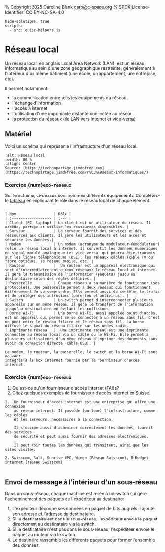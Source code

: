 % Copyright 2025 Caroline Blank <caro@c-space.org>
% SPDX-License-Identifier: CC-BY-NC-SA-4.0

```{metadata}
hide-solutions: true
scripts:
  - src: quizz-helpers.js
```

# Réseau local

Un réseau local, en anglais Local Area Network (LAN), est un réseau informatique
au sein d'une zone géographique restreinte, généralement à l'intérieur d'un
même bâtiment (une école, un appartement, une entrepise, etc).

Il permet notamment:

- la communication entre tous les équipements du réseau.
- l'échange d'information
- l'accès à internet
- l'utilisation d'une imprimante distante connectée au réseau
- la protection du réseaux (de LAN vers internet et vice-versa)

## Matériel

Voici un schéma qui représente l'infrastructure d'un réseau local.

```{figure} images/reseau-local.jpg
:alt: Réseau local
:width: 80 %
:align: center
Source: [https://technopartage.jimdofree.com](https://technopartage.jimdofree.com/r%C3%A9seaux-informatiques/)
```

### Exercice {num}`exo-reseaux`

Sur le schéma, ci-dessus sont nommés différents équipements. Complétez-le
[tableau](reseau-local.docx) en expliquant le rôle dans le réseau local de chaque
élément.


```{solution}

| Nom                 | Rôle |
| :------------------ | :--- |
| Client (PC, laptop) | Un client est un utilisateur du réseau. Il accède, partage et utilise les ressources disponibles. |
| Serveur             | Le serveur fournit des services et des ressources aux clients. Il gère les utilisateurs et les accès et sécurise les données.|
| Modem               | Un modem (acronyme de modulateur-démodulateur) relie un réseau local à internet. Il convertit les données numériques en signal modulé analogique (et vice-versa) qui pourra être transmis sur les lignes téléphoniques (DSL), les réseaux câblés (câble TV ou fibre optique), le réseau mobile, etc. |
| Routeur             |  Un routeur est un appareil électronique qui sert d'intermédiaire entre deux réseaux: le réseau local et internet. Il gère la transmission de l'information (paquets) jusqu'au destinataire selon des règles définies. |
| Passerelle          | Chaque réseau a sa manière de fonctionner (ses protocoles). Une passerelle permet à deux réseaux qui fonctionnent différemment de se comprendre. Elle permet aussi de contôler le trafic et de protéger des intrusions (pare-feu et antivirus). |
| Switch              | Un switch permet d'interconnecter plusieurs appareils sur un même réseau. Il gère le transfert de l'information jusqu'au destinataire en évitant les collisions.     |
| Borne Wi-Fi         | Une borne Wi-Fi, aussi appelée point d'accès, est un appareil qui permet de se connecter à un réseau sans fil. C'est un pont entre le réseau filaire et le réseau sans fil. La borne diffuse le signal du réseau filaire sur les ondes radio. |
| Imprimante réseau   |  Une imprimante réseau est une imprimante connectée au réseau local via un câble ou le Wi-Fi. Elle permet à plusieurs utilisateurs d'un même réseau d'imprimer des documents sans avoir de connexion directe (câble USB). |

Le modem, le routeur, la passerelle, le switch et la borne Wi-Fi sont souvent
intégrés à la box internet fournie par le fournisseur d'accès internet.

```

### Exercice {num}`exo-reseaux`

1.  Qu'est-ce qu'un fournisseur d'accès internet (FAI)s?
2.  Citez quelques exemples de fournisseur d'accès internet en Suisse.

```{solution}
1.  Un fournisseur d'accès internet est une entreprise qui offre une connexion
    au réseau internet. Il possède (ou loue) l'infrastructure, comme les câbles
    et les serveurs, nécessaires à la connection.

    Il s'occupe aussi d'acheminer correctement les données, fournit des services
    de sécurité et peut aussi fournir des adresses électroniques.

    Il peut voir toutes les données qui transitent, ainsi que les sites visités.

2. Swisscom, Salt, Sunrise UPC, Wingo (Réseau Swisscom), M-Budget internet (réseau Swisscom)
```


```{youtube} HPhUNJ2L8mk
```

## Envoi de message à l'intérieur d'un sous-réseau

Dans un sous-réseau, chaque machine est reliée à un switch qui gère
l'acheminement des paquets de l'expéditeur au destinaire:

1.  L'expéditeur découpe ses données en paquet de bits auquels il ajoute son
    adresse et l'adresse du destinataire.
2.  Si le destinataire est dans le sous-réseau, l'expéditeur envoie le paquet
    directement au destinataire via le switch.
3.  Si le destinataire n'est pas dans le sous-réseau, l'expéditeur envoie le
    paquet au routeur via le switch.
4.  Le destinaire rassemble les différents paquets pour former l'ensemble des
    données.


```{youtube} g_C2QPCyLNY
```




